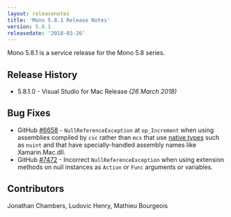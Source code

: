 ```yaml
---
layout: releasenotes
title: 'Mono 5.8.1 Release Notes'
version: 5.8.1
releasedate: '2018-03-26'
---
```


Mono 5.8.1 is a service release for the Mono 5.8 series.

## Release History

-   5.8.1.0 - Visual Studio for Mac Release *(26 March 2018)*

## Bug Fixes

-   GitHub [#6658](https://github.com/mono/mono/issues/6658) - `NullReferenceException` at `op_Increment` when using assemblies compiled by `csc` rather than `mcs` that use [native types](https://docs.microsoft.com/xamarin/cross-platform/macios/nativetypes) such as `nuint` and that have specially-handled assembly names like Xamarin.Mac.dll.
-   GitHub [#7472](https://github.com/mono/mono/issues/7472) - Incorrect `NullReferenceException` when using extension methods on null instances as `Action` or `Func` arguments or variables.

## Contributors

Jonathan Chambers, Ludovic Henry, Mathieu Bourgeois
